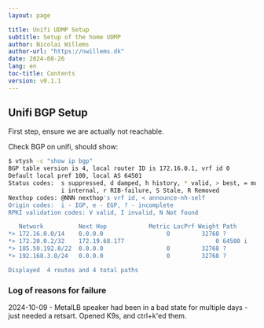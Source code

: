 ```yaml
---
layout: page

title: Unifi UDMP Setup
subtitle: Setup of the home UDMP
author: Nicolai Willems
author-url: "https://nwillems.dk"
date: 2024-08-26
lang: en
toc-title: Contents
version: v0.1.1
---
```


## Unifi BGP Setup

First step, ensure we are actually not reachable.

Check BGP on unifi, should show:

```sh
$ vtysh -c "show ip bgp"
BGP table version is 4, local router ID is 172.16.0.1, vrf id 0
Default local pref 100, local AS 64501
Status codes:  s suppressed, d damped, h history, * valid, > best, = multipath,
               i internal, r RIB-failure, S Stale, R Removed
Nexthop codes: @NNN nexthop's vrf id, < announce-nh-self
Origin codes:  i - IGP, e - EGP, ? - incomplete
RPKI validation codes: V valid, I invalid, N Not found

   Network          Next Hop            Metric LocPrf Weight Path
*> 172.16.0.0/14    0.0.0.0                  0         32768 ?
*> 172.20.0.2/32    172.19.68.177                          0 64500 i
*> 185.50.192.0/22  0.0.0.0                  0         32768 ?
*> 192.168.3.0/24   0.0.0.0                  0         32768 ?

Displayed  4 routes and 4 total paths

```

### Log of reasons for failure

2024-10-09 - MetalLB speaker had been in a bad state for multiple days - just needed a retsart. Opened K9s, and ctrl+k'ed them.
